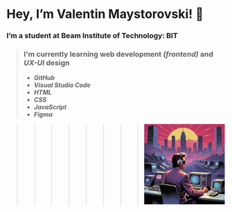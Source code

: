 # Hey, I’m Valentin Maystorovski! 👋 
### I’m a student at Beam Institute of Technology: BIT


 >### I'm currently learning web development _(frontend)_ and  _UX-UI_  design
>
>- **_GitHub_**
>- **_Visual Studio Code_**
>-  **_HTML_**
>- **_CSS_**
>- **_JavaScript_**
>- **_Figma_**



>>>>>>>>![alt text](OVp8E-RM_5yKX_1024.webp)












